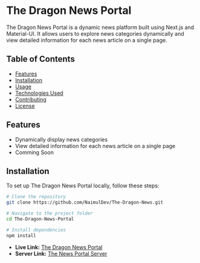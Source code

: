 # The Dragon News Portal

The Dragon News Portal is a dynamic news platform built using Next.js and Material-UI. It allows users to explore news categories dynamically and view detailed information for each news article on a single page.

## Table of Contents

- [Features](#features)
- [Installation](#installation)
- [Usage](#usage)
- [Technologies Used](#technologies-used)
- [Contributing](#contributing)
- [License](#license)

## Features

- Dynamically display news categories
- View detailed information for each news article on a single page
- Comming Soon

## Installation

To set up The Dragon News Portal locally, follow these steps:

```bash
# Clone the repository
git clone https://github.com/NaimulDev/The-Dragon-News.git

# Navigate to the project folder
cd The-Dragon-News-Portal

# Install dependencies
npm install
```

- **Live Link:** [The Dragon News Portal](https://the-dragon-news-three.vercel.app/)
- **Server Link:** [The News Portal Server](https://the-news-portal-server.vercel.app/)
